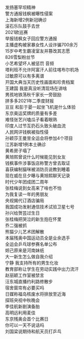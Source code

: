 发扬塞罕坝精神  
警方通报钱枫被曝性侵案  
上海新增2例新冠确诊  
滚石乐队鼓手去世  
2021欧巡赛  
举报钱枫女子回应警方通报  
主播虚构被家暴女性人设诈骗700余万  
15岁中考生霸凌室友并篡改其志愿  
826雪梨粉丝节  
小艺希望坏人被惩罚 音频  
塔利班不允许阿富汗人前往喀布尔机场  
过敏原可以有多离谱  
开国大典当天历史性画面和珍贵档案  
王建国 我是真没听清现场在讲啥  
男孩地铁荡秋千家长一旁鼓励  
拼多多2021年二季度财报  
豆豆 和彭于晏一起坐飞机是什么体验  
东京奥运奖牌的质量有多差  
难怪张艺兴嗑瓜子看着眼熟  
印度人过节互扔石头致头破血流  
人民网评钱枫被指性侵  
孙颖莎王曼昱全运会将参加4个项目  
江苏新增1例本土确诊  
黄希房子塌了  
黄旭熙曾说什么时候能见到女友  
钱枫事件涉事饭店称警方曾去取证  
喜获编制猫咪被消防员说教到睡着  
现在威在旦夕曝与黄旭熙聊天记录  
时代少年团成团二周年  
张桂梅说到女高来了啥也不怕  
为我复读一年的男朋友  
央视揭代订酒店骗局  
我国成功发射通信技术试验卫星七号  
孙兴给贺芸过生日  
张桂梅把哭泣的新生抱在怀里  
乔二强被抓  
熊猫少儿艺术团解散  
本届残奥中国运动员全是业余选手  
全运会乒乓球参赛名单公布  
妲己原来是河南妹纸  
大一新生怎么做自我介绍  
宁静 我支持所有的男生化妆  
教育部称让学生在劳动实践中出力流汗  
赵丽颖工作室被禁言  
汪东城直播约利路修散步  
宿舍窗帘有必要买吗  
日媒称福岛核废水将排放至近海  
探班央视中秋晚会  
李佳航新剧演备胎  
高明远利用麦佳  
东京残奥会首个比赛日  
你可以一天不说话吗  
刘国梁说期待和航天员打乒乓  
